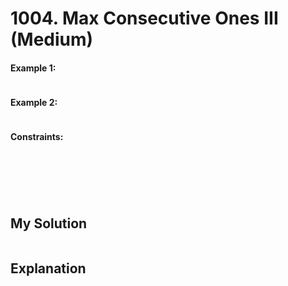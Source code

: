 # 1004. Max Consecutive Ones III (Medium)



#### Example 1:

```Python

```

#### Example 2:

```Python

```

#### Constraints:

` `

` `

` `

## My Solution

```Python

```

## Explanation


